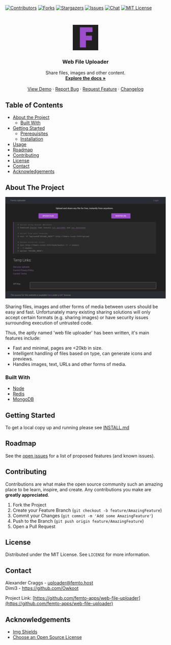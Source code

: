 <!-- PROJECT SHIELDS -->
<!--
*** I'm using markdown "reference style" links for readability.
*** Reference links are enclosed in brackets [ ] instead of parentheses ( ).
*** See the bottom of this document for the declaration of the reference variables
*** for contributors-url, forks-url, etc. This is an optional, concise syntax you may use.
*** https://www.markdownguide.org/basic-syntax/#reference-style-links
-->
[![Contributors][contributors-shield]][contributors-url]
[![Forks][forks-shield]][forks-url]
[![Stargazers][stars-shield]][stars-url]
[![Issues][issues-shield]][issues-url]
[![Chat][chat-shield]][chat-url]
[![MIT License][license-shield]][license-url]

<!-- PROJECT LOGO -->
<br />
<p align="center">
  <a href="https://github.com/femto-apps/web-file-uploader">
    <img src="public/images/logo.png" alt="Logo" width="80" height="80">
  </a>

  <h3 align="center">Web File Uploader</h3>

  <p align="center">
    Share files, images and other content.
    <br />
    <a href="https://github.com/femto-apps/web-file-uploader"><strong>Explore the docs »</strong></a>
    <br />
    <br />
    <a href="https://v2.femto.pw">View Demo</a>
    ·
    <a href="https://github.com/femto-apps/web-file-uploader/issues">Report Bug</a>
    ·
    <a href="https://github.com/femto-apps/web-file-uploader/issues">Request Feature</a>
    ·
    <a href="https://github.com/femto-apps/web-file-uploader/wiki/Changelog">Changelog</a>
  </p>
</p>


<!-- TABLE OF CONTENTS -->
## Table of Contents

* [About the Project](#about-the-project)
  * [Built With](#built-with)
* [Getting Started](#getting-started)
  * [Prerequisites](#prerequisites)
  * [Installation](#installation)
* [Usage](#usage)
* [Roadmap](#roadmap)
* [Contributing](#contributing)
* [License](#license)
* [Contact](#contact)
* [Acknowledgements](#acknowledgements)



<!-- ABOUT THE PROJECT -->
## About The Project

[![Web File Uploader Screenshot][product-screenshot]](https://v2.femto.pw)

Sharing files, images and other forms of media between users should be easy and fast.  Unfortunately many existing sharing solutions will only accept certain formats (e.g. sharing images) or have security issues surrounding execution of untrusted code.

Thus, the aptly named 'web file uploader' has been written, it's main features include:

- Fast and minimal, pages are <20kb in size.
- Intelligent handling of files based on type, can generate icons and previews.
- Handles images, text, URLs and other forms of media.

### Built With

* [Node](https://nodejs.org)
* [Redis](https://redis.io/)
* [MongoDB](https://www.mongodb.com/)

<!-- GETTING STARTED -->
## Getting Started

To get a local copy up and running please see [INSTALL.md](INSTALL.md)

<!-- ROADMAP -->
## Roadmap

See the [open issues](https://github.com/femto-apps/web-file-uploader/issues) for a list of proposed features (and known issues).



<!-- CONTRIBUTING -->
## Contributing

Contributions are what make the open source community such an amazing place to be learn, inspire, and create. Any contributions you make are **greatly appreciated**.

1. Fork the Project
2. Create your Feature Branch (`git checkout -b feature/AmazingFeature`)
3. Commit your Changes (`git commit -m 'Add some AmazingFeature'`)
4. Push to the Branch (`git push origin feature/AmazingFeature`)
5. Open a Pull Request



<!-- LICENSE -->
## License

Distributed under the MIT License. See `LICENSE` for more information.



<!-- CONTACT -->
## Contact

Alexander Craggs - uploader@femto.host  
Dimi3 - https://github.com/Owkoot

Project Link: [https://github.com/femto-apps/web-file-uploader](https://github.com/femto-apps/web-file-uploader)



<!-- ACKNOWLEDGEMENTS -->
## Acknowledgements
* [Img Shields](https://shields.io)
* [Choose an Open Source License](https://choosealicense.com)





<!-- MARKDOWN LINKS & IMAGES -->
<!-- https://www.markdownguide.org/basic-syntax/#reference-style-links -->
[contributors-shield]: https://img.shields.io/github/contributors/femto-apps/web-file-uploader.svg?style=flat-square
[contributors-url]: https://github.com/femto-apps/web-file-uploader/graphs/contributors
[forks-shield]: https://img.shields.io/github/forks/femto-apps/web-file-uploader.svg?style=flat-square
[forks-url]: https://github.com/femto-apps/web-file-uploader/network/members
[chat-shield]: https://img.shields.io/discord/493418312714289158?style=flat-square
[chat-url]: https://femto.pw/discord
[stars-shield]: https://img.shields.io/github/stars/femto-apps/web-file-uploader.svg?style=flat-square
[stars-url]: https://github.com/femto-apps/web-file-uploader/stargazers
[issues-shield]: https://img.shields.io/github/issues/femto-apps/web-file-uploader.svg?style=flat-square
[issues-url]: https://github.com/femto-apps/web-file-uploader/issues
[license-shield]: https://img.shields.io/github/license/femto-apps/web-file-uploader.svg?style=flat-square
[license-url]: https://github.com/femto-apps/web-file-uploader/blob/master/LICENSE.txt
[product-screenshot]: public/images/new_screenshot.png
